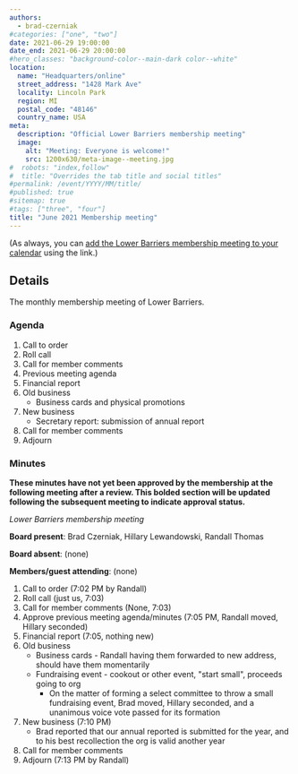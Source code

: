 ```yaml
---
authors:
  - brad-czerniak
#categories: ["one", "two"]
date: 2021-06-29 19:00:00
date_end: 2021-06-29 20:00:00
#hero_classes: "background-color--main-dark color--white"
location:
  name: "Headquarters/online"
  street_address: "1428 Mark Ave"
  locality: Lincoln Park
  region: MI
  postal_code: "48146"
  country_name: USA
meta:
  description: "Official Lower Barriers membership meeting"
  image:
    alt: "Meeting: Everyone is welcome!"
    src: 1200x630/meta-image--meeting.jpg
#  robots: "index,follow"
#  title: "Overrides the tab title and social titles"
#permalink: /event/YYYY/MM/title/
#published: true
#sitemap: true
#tags: ["three", "four"]
title: "June 2021 Membership meeting"
---
```


(As always, you can [add the Lower Barriers membership meeting to your calendar](http://bit.ly/lowerbarriers) using the link.)

## Details

The monthly membership meeting of Lower Barriers.

### Agenda

  1. Call to order
  2. Roll call
  3. Call for member comments
  4. Previous meeting agenda
  5. Financial report
  6. Old business
     * Business cards and physical promotions
  7. New business
     * Secretary report: submission of annual report
  9. Call for member comments
  10. Adjourn

### Minutes

**These minutes have not yet been approved by the membership at the following meeting after a review. This bolded section
will be updated following the subsequent meeting to indicate approval status.**

_Lower Barriers membership meeting_

**Board present**: Brad Czerniak, Hillary Lewandowski, Randall Thomas

**Board absent**: (none)

**Members/guest attending**: (none)

  1. Call to order (7:02 PM by Randall)
  2. Roll call (just us, 7:03)
  3. Call for member comments (None, 7:03)
  4. Approve previous meeting agenda/minutes (7:05 PM, Randall moved, Hillary seconded)
  5. Financial report (7:05, nothing new)
  6. Old business
     * Business cards - Randall having them forwarded to new address, should have them momentarily
     * Fundraising event - cookout or other event, "start small", proceeds going to org
       * On the matter of forming a select committee to throw a small fundraising event, Brad moved, Hillary seconded, and a unanimous voice vote passed for its formation
  7. New business (7:10 PM)
     * Brad reported that our annual reported is submitted for the year, and to his best recollection the org is valid another year
  8. Call for member comments
  9. Adjourn (7:13 PM by Randall)
